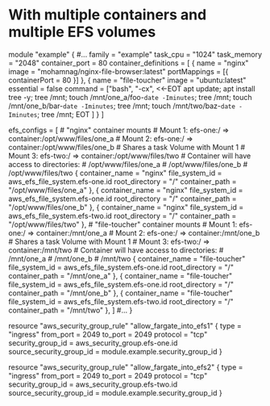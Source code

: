# With multiple containers and multiple EFS volumes
module "example" {
  #...
  family         = "example"
  task_cpu       = "1024"
  task_memory    = "2048"
  container_port = 80
  container_definitions = [
    {
      name         = "nginx"
      image        = "mohamnag/nginx-file-browser:latest"
      portMappings = [{ containerPort = 80 }]
    },
    {
      name      = "file-toucher"
      image     = "ubuntu:latest"
      essential = false
      command = ["bash", "-cx", <<-EOT
         apt update;
         apt install tree -y;
         tree /mnt;
         touch /mnt/one_a/foo-`date -Iminutes`;
         tree /mnt;
         touch /mnt/one_b/bar-`date -Iminutes`;
         tree /mnt;
         touch /mnt/two/baz-`date -Iminutes`;
         tree /mnt;
       EOT
      ]
    }
  ]

  efs_configs = [
    # "nginx" container mounts
    # Mount 1: efs-one:/ => container:/opt/www/files/one_a
    # Mount 2: efs-one:/ => container:/opt/www/files/one_b
    #   Shares a task Volume with Mount 1
    # Mount 3: efs-two:/ => container:/opt/www/files/two
    # Container will have access to directories:
    #   /opt/www/files/one_a
    #   /opt/www/files/one_b
    #   /opt/www/files/two
    {
      container_name = "nginx"
      file_system_id = aws_efs_file_system.efs-one.id
      root_directory = "/"
      container_path = "/opt/www/files/one_a"
    },
    {
      container_name = "nginx"
      file_system_id = aws_efs_file_system.efs-one.id
      root_directory = "/"
      container_path = "/opt/www/files/one_b"
    },
    {
      container_name = "nginx"
      file_system_id = aws_efs_file_system.efs-two.id
      root_directory = "/"
      container_path = "/opt/www/files/two"
    },
    # "file-toucher" container mounts
    # Mount 1: efs-one:/ => container:/mnt/one_a
    # Mount 2: efs-one:/ => container:/mnt/one_b
    #   Shares a task Volume with Mount 1
    # Mount 3: efs-two:/ => container:/mnt/two
    # Container will have access to directories:
    #   /mnt/one_a
    #   /mnt/one_b
    #   /mnt/two
    {
      container_name = "file-toucher"
      file_system_id = aws_efs_file_system.efs-one.id
      root_directory = "/"
      container_path = "/mnt/one_a"
    },
    {
      container_name = "file-toucher"
      file_system_id = aws_efs_file_system.efs-one.id
      root_directory = "/"
      container_path = "/mnt/one_b"
    },
    {
      container_name = "file-toucher"
      file_system_id = aws_efs_file_system.efs-two.id
      root_directory = "/"
      container_path = "/mnt/two"
    },
  ]
  #...
}

resource "aws_security_group_rule" "allow_fargate_into_efs1" {
  type                     = "ingress"
  from_port                = 2049
  to_port                  = 2049
  protocol                 = "tcp"
  security_group_id        = aws_security_group.efs-one.id
  source_security_group_id = module.example.security_group_id
}

resource "aws_security_group_rule" "allow_fargate_into_efs2" {
  type                     = "ingress"
  from_port                = 2049
  to_port                  = 2049
  protocol                 = "tcp"
  security_group_id        = aws_security_group.efs-two.id
  source_security_group_id = module.example.security_group_id
}

